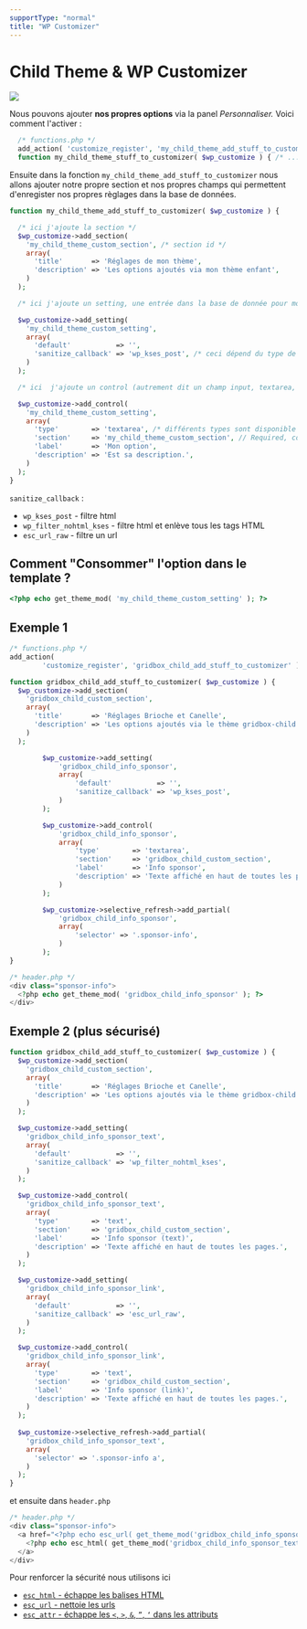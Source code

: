 ```yaml
---
supportType: "normal"
title: "WP Customizer"
---
```




# Child Theme & WP Customizer

![](https://wptemplates.pehaa.com/assets/brioche-cannelle-customizer.png)

Nous pouvons ajouter **nos propres options** via la panel _Personnaliser._  Voici comment l'activer :


```php
  /* functions.php */
  add_action( 'customize_register', 'my_child_theme_add_stuff_to_customizer' );
  function my_child_theme_stuff_to_customizer( $wp_customize ) { /* .... */ }
```

Ensuite dans la fonction `my_child_theme_add_stuff_to_customizer` nous allons ajouter notre propre section et nos propres champs qui permettent d'enregister nos propres règlages dans la base de données.


```php
function my_child_theme_add_stuff_to_customizer( $wp_customize ) {

  /* ici j'ajoute la section */
  $wp_customize->add_section(
    'my_child_theme_custom_section', /* section id */
    array(
      'title'       => 'Réglages de mon thème',
      'description' => 'Les options ajoutés via mon thème enfant',
    )
  );

  /* ici j'ajoute un setting, une entrée dans la base de donnée pour mon option */

  $wp_customize->add_setting(
    'my_child_theme_custom_setting',
    array(
      'default'           => '',
      'sanitize_callback' => 'wp_kses_post', /* ceci dépend du type de données */
    )
  );

  /* ici  j'ajoute un control (autrement dit un champ input, textarea, select etc.) qui permettra à enregistrer notre setting */

  $wp_customize->add_control(
    'my_child_theme_custom_setting',
    array(
      'type'        => 'textarea', /* différents types sont disponible */
      'section'     => 'my_child_theme_custom_section', // Required, core or custom.
      'label'       => 'Mon option',
      'description' => 'Est sa description.',
    )
  );
}
```


`sanitize_callback` :

- `wp_kses_post` - filtre html
- `wp_filter_nohtml_kses` - filtre html et enlève tous les tags HTML
- `esc_url_raw` - filtre un url


## Comment "Consommer" l'option dans le template ?

```php
<?php echo get_theme_mod( 'my_child_theme_custom_setting' ); ?>
```

## Exemple 1 

```php
/* functions.php */
add_action(
		'customize_register', 'gridbox_child_add_stuff_to_customizer' );

function gridbox_child_add_stuff_to_customizer( $wp_customize ) {
  $wp_customize->add_section(
    'gridbox_child_custom_section',
    array(
      'title'       => 'Réglages Brioche et Canelle',
      'description' => 'Les options ajoutés via le thème gridbox-child',
    )
  );

		$wp_customize->add_setting(
			'gridbox_child_info_sponsor',
			array(
				'default'           => '',
				'sanitize_callback' => 'wp_kses_post',
			)
		);

		$wp_customize->add_control(
			'gridbox_child_info_sponsor',
			array(
				'type'        => 'textarea',
				'section'     => 'gridbox_child_custom_section',
				'label'       => 'Info sponsor',
				'description' => 'Texte affiché en haut de toutes les pages.',
			)
		);

		$wp_customize->selective_refresh->add_partial(
			'gridbox_child_info_sponsor',
			array(
				'selector' => '.sponsor-info',
			)
		);
}
```

```php
/* header.php */
<div class="sponsor-info">
  <?php echo get_theme_mod( 'gridbox_child_info_sponsor' ); ?>
</div>
```

## Exemple 2 (plus sécurisé)

```php
function gridbox_child_add_stuff_to_customizer( $wp_customize ) {
  $wp_customize->add_section(
    'gridbox_child_custom_section',
    array(
      'title'       => 'Réglages Brioche et Canelle',
      'description' => 'Les options ajoutés via le thème gridbox-child',
    )
  );

  $wp_customize->add_setting(
    'gridbox_child_info_sponsor_text',
    array(
      'default'           => '',
      'sanitize_callback' => 'wp_filter_nohtml_kses',
    )
  );

  $wp_customize->add_control(
    'gridbox_child_info_sponsor_text',
    array(
      'type'        => 'text',
      'section'     => 'gridbox_child_custom_section',
      'label'       => 'Info sponsor (text)',
      'description' => 'Texte affiché en haut de toutes les pages.',
    )
  );

  $wp_customize->add_setting(
    'gridbox_child_info_sponsor_link',
    array(
      'default'           => '',
      'sanitize_callback' => 'esc_url_raw',
    )
  );

  $wp_customize->add_control(
    'gridbox_child_info_sponsor_link',
    array(
      'type'        => 'text',
      'section'     => 'gridbox_child_custom_section',
      'label'       => 'Info sponsor (link)',
      'description' => 'Texte affiché en haut de toutes les pages.',
    )
  );
  
  $wp_customize->selective_refresh->add_partial(
    'gridbox_child_info_sponsor_text',
    array(
      'selector' => '.sponsor-info a',
    )
  );
}
```

et ensuite dans `header.php`

```php
/* header.php */
<div class="sponsor-info">
  <a href="<?php echo esc_url( get_theme_mod('gridbox_child_info_sponsor_link') ); ?>">
    <?php echo esc_html( get_theme_mod('gridbox_child_info_sponsor_text') ); ?>
  </a>
</div>
```

Pour renforcer la sécurité nous utilisons ici

- [`esc_html` - échappe les balises HTML](https://developer.wordpress.org/reference/functions/esc_html/)
- [`esc_url` - nettoie les urls](https://developer.wordpress.org/reference/functions/esc_url/)
- [`esc_attr` - échappe les `<`, `>`, `&`, `”`, `‘` dans les attributs](https://developer.wordpress.org/reference/functions/esc_attr/)